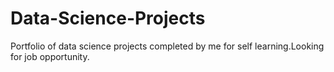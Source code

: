 # Data-Science-Projects
Portfolio of data science projects completed by me for self learning.Looking for job opportunity.
